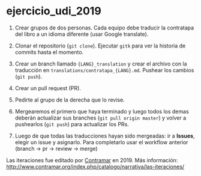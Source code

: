 # ejercicio_udi_2019

1. Crear grupos de dos personas. Cada equipo debe traducir la contratapa del libro a un idioma diferente (usar Google translate).

2. Clonar el repositorio (`git clone`). Ejecutar `gitk` para ver la historia de commits hasta el momento.

3. Crear un branch llamado `{LANG}_translation` y crear el archivo con la traducción en `translations/contratapa_{LANG}.md`. Pushear los cambios (`git push`).

4. Crear un pull request (PR).

5. Pedirte al grupo de la derecha que lo revise.

6. Mergearemos el primero que haya terminado y luego todos los demas deberán actualizar sus branches (`git pull origin master`) y volver a pushearlos (`git push`) para actualizar los PRs.

7. Luego de que todas las traducciones hayan sido mergeadas: ir a **Issues**, elegir un issue y asignarlo. Para completarlo usar el workflow anterior (branch -> pr -> review -> merge)
<p align="center"><![las-iteraciones](las-iteraciones.jpg "las-iteraciones")></p>

Las iteraciones fue editado por [Contramar](http://www.contramar.org/) en 2019. Más información: http://www.contramar.org/index.php/catalogo/narrativa/las-iteraciones/
